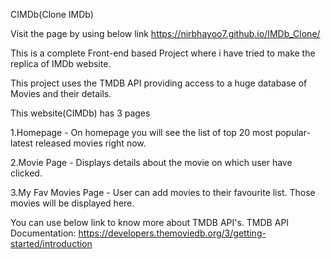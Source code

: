 CIMDb(Clone IMDb)

Visit the page by using below link
https://nirbhayoo7.github.io/IMDb_Clone/


This is a complete Front-end based Project where i have tried to make the replica of IMDb website. 

This project uses the TMDB API providing access to a huge database of Movies and their details.

This website(CIMDb) has 3 pages

1.Homepage - On homepage you will see the list of top 20 most popular-latest released movies right now.

2.Movie Page - Displays details about the movie on which user have clicked.

3.My Fav Movies Page - User can add movies to their favourite list. Those movies will be displayed here.

You can use below link to know more about TMDB API's.
TMDB API Documentation: https://developers.themoviedb.org/3/getting-started/introduction
